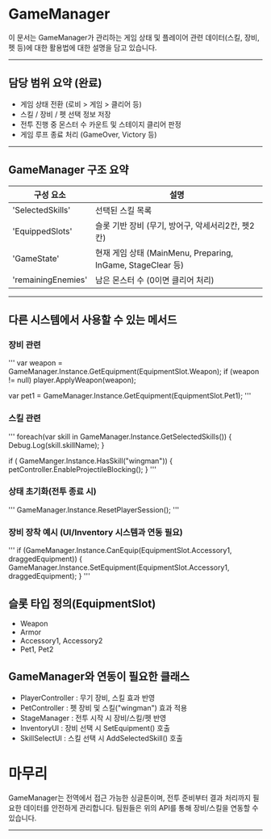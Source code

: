 # GameManager 

이 문서는 GameManager가 관리하는 게임 상태 및 플레이어 관련 데이터(스킬, 장비, 펫 등)에 대한
활용법에 대한 설명을 담고 있습니다.

---

## 담당 범위 요약 (완료)

- 게임 상태 전환 (로비 > 게임 > 클리어 등)
- 스킬 / 장비 / 펫 선택 정보 저장
- 전투 진행 중 몬스터 수 카운트 및 스테이지 클리어 판정
- 게임 루프 종료 처리 (GameOver, Victory 등)

---

## GameManager 구조 요약

| 구성 요소 | 설명 |
|----------|-------|
| 'SelectedSkills' | 선택된 스킬 목록 |
| 'EquippedSlots' | 슬롯 기반 장비 (무기, 방어구, 악세서리2칸, 펫2칸) |
| 'GameState' | 현재 게임 상태 (MainMenu, Preparing, InGame, StageClear 등) |
| 'remainingEnemies' | 남은 몬스터 수 (0이면 클리어 처리) |

---

## 다른 시스템에서 사용할 수 있는 메서드

### 장비 관련
'''
var weapon = GameManager.Instance.GetEquipment(EquipmentSlot.Weapon);
if (weapon != null)
  player.ApplyWeapon(weapon);

var pet1 = GameManager.Instance.GetEquipment(EquipmentSlot.Pet1);
'''

### 스킬 관련
'''
foreach(var skill in GameManager.Instance.GetSelectedSkills())
{
  Debug.Log(skill.skillName);
}

if ( GameManger.Instance.HasSkill("wingman"))
{
  petController.EnableProjectileBlocking();
}
'''

### 상태 초기화(전투 종료 시)
'''
GameManager.Instance.ResetPlayerSession();
'''

### 장비 장착 예시 (UI/Inventory 시스템과 연동 필요)
'''
if (GameManager.Instance.CanEquip(EquipmentSlot.Accessory1, draggedEquipment))
{
  GameManager.Instance.SetEquipment(EquipmentSlot.Accessory1, draggedEquipment);
}
'''

## 슬롯 타입 정의(EquipmentSlot)
- Weapon
- Armor
- Accessory1, Accessory2
- Pet1, Pet2

## GameManager와 연동이 필요한 클래스
- PlayerController : 무기 장비, 스킬 효과 반영
- PetController : 펫 장비 및 스킬("wingman") 효과 적용
- StageManager : 전투 시작 시 장비/스킬/펫 반영
- InventoryUI : 장비 선택 시 SetEquipment() 호출
- SkillSelectUI : 스킬 선택 시 AddSelectedSkill() 호출

# 마무리

GameManager는 전역에서 접근 가능한 싱글톤이며,
전투 준비부터 결과 처리까지 필요한 데이터를 안전하게 관리합니다.
팀원들은 위의 API를 통해 장비/스킬을 연동할 수 있습니다.

---
